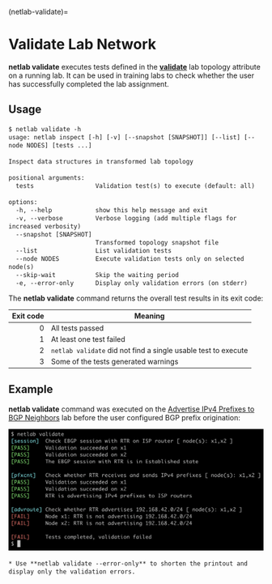 (netlab-validate)=
# Validate Lab Network

**netlab validate** executes tests defined in the **[validate](../topology/validate.md)** lab topology attribute on a running lab. It can be used in training labs to check whether the user has successfully completed the lab assignment.

## Usage

```text
$ netlab validate -h
usage: netlab inspect [-h] [-v] [--snapshot [SNAPSHOT]] [--list] [--node NODES] [tests ...]

Inspect data structures in transformed lab topology

positional arguments:
  tests                 Validation test(s) to execute (default: all)

options:
  -h, --help            show this help message and exit
  -v, --verbose         Verbose logging (add multiple flags for increased verbosity)
  --snapshot [SNAPSHOT]
                        Transformed topology snapshot file
  --list                List validation tests
  --node NODES          Execute validation tests only on selected node(s)
  --skip-wait           Skip the waiting period
  -e, --error-only      Display only validation errors (on stderr)
```

The **netlab validate** command returns the overall test results in its exit code:

| Exit code | Meaning |
|----------:|---------|
| 0 | All tests passed |
| 1 | At least one test failed |
| 2 | `netlab validate` did not find a single usable test to execute |
| 3 | Some of the tests generated warnings |

## Example

**netlab validate** command was executed on the [Advertise IPv4 Prefixes to BGP Neighbors](https://bgplabs.net/basic/3-originate/) lab before the user configured BGP prefix origination:

![netlab validate sample run](netlab-validate-example.png)

```{tip}
* Use **‌netlab validate --error-only** to shorten the printout and display only the validation errors.
```
